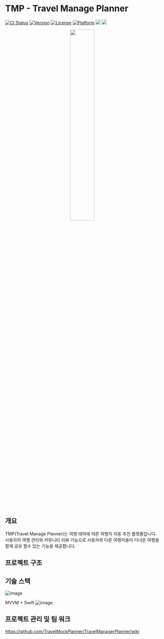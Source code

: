 # TMP - Travel Manage Planner

[![CI Status](https://img.shields.io/travis/ScutiUY/UYRadioButton.svg?style=flat)](https://travis-ci.org/ScutiUY/UYRadioButton) [![Version](https://img.shields.io/cocoapods/v/UYRadioButton.svg?style=flat)](https://cocoapods.org/pods/UYRadioButton) [![License](https://img.shields.io/cocoapods/l/UYRadioButton.svg?style=flat)](https://cocoapods.org/pods/UYRadioButton) [![Platform](https://img.shields.io/cocoapods/p/UYRadioButton.svg?style=flat)](https://cocoapods.org/pods/UYRadioButton) <img src="https://img.shields.io/badge/version-1.0.1-blue.svg?{ style(optional)"> <img src="https://img.shields.io/badge/Swift-F05138?style=flat&logo=Swift&logoColor=white"/></a> 
<div align="center">
<img src = "https://user-images.githubusercontent.com/59588256/154836068-bd7efce0-bed9-4d7d-a76e-0b2e64ca0e27.png" width="40%" height="40%">
</div>


## 개요
TMP(Travel Manage Planner)는 여행 테마에 따른 여행지 자동 추천 플랫폼입니다. 사용자의 여행 관리와 커뮤니티 리뷰 기능으로 사용자와 다른 여행자들이 다녀온 여행을 함께 공유 할수 있는 기능을 제공합니다.

## 프로젝트 구조

## 기술 스택
![image](https://user-images.githubusercontent.com/50395900/154982416-a2490ca0-70b1-4726-ade3-7dfbc4898973.png)


MVVM + Swift
![image](https://user-images.githubusercontent.com/50395900/154967544-389c19fc-8939-47fe-acc2-80dd30375c88.png)

## 프로젝트 관리 및 팀 워크
https://github.com/TravelMockPlanner/TravelManagerPlanner/wiki


